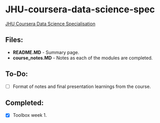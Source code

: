 # JHU-coursera-data-science-spec

[JHU Coursera Data Science Specialisation](https://www.coursera.org/specializations/jhu-data-science "Data Science Introduction")

## Files:
* **README.MD** - Summary page.
* **course_notes.MD** - Notes as each of the modules are completed.

## To-Do:
 - [ ] Format of notes and final presentation learnings from the course.

## Completed:
 - [x] Toolbox week 1.
